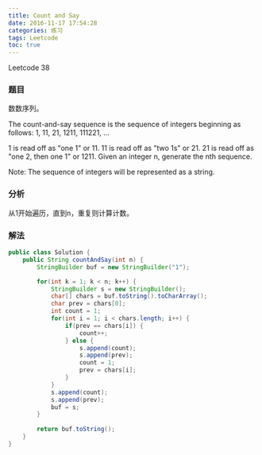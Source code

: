 ```yaml
---
title: Count and Say
date: 2016-11-17 17:54:28
categories: 练习
tags: Leetcode
toc: true
---
```


Leetcode 38

### 题目

数数序列。

The count-and-say sequence is the sequence of integers beginning as follows:
1, 11, 21, 1211, 111221, ...

1 is read off as "one 1" or 11.
11 is read off as "two 1s" or 21.
21 is read off as "one 2, then one 1" or 1211.
Given an integer n, generate the nth sequence.

Note: The sequence of integers will be represented as a string.

### 分析

从1开始遍历，直到n，重复则计算计数。

### 解法

```java
public class Solution {
    public String countAndSay(int n) {
        StringBuilder buf = new StringBuilder("1");

        for(int k = 1; k < n; k++) {
            StringBuilder s = new StringBuilder();
            char[] chars = buf.toString().toCharArray();
            char prev = chars[0];
            int count = 1;
            for(int i = 1; i < chars.length; i++) {            
                if(prev == chars[i]) {
                    count++;
                } else {
                    s.append(count);
                    s.append(prev);
                    count = 1;
                    prev = chars[i];
                }
            }
            s.append(count);
            s.append(prev);
            buf = s;
        }
        
        return buf.toString();
    }
}
```